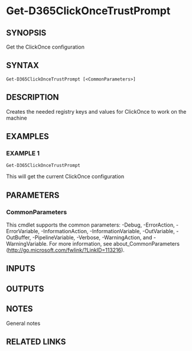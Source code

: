 ﻿---
external help file: d365fo.tools-help.xml
Module Name: d365fo.tools
online version:
schema: 2.0.0
---

# Get-D365ClickOnceTrustPrompt

## SYNOPSIS
Get the ClickOnce configuration

## SYNTAX

```
Get-D365ClickOnceTrustPrompt [<CommonParameters>]
```

## DESCRIPTION
Creates the needed registry keys and values for ClickOnce to work on the machine

## EXAMPLES

### EXAMPLE 1
```
Get-D365ClickOnceTrustPrompt
```

This will get the current ClickOnce configuration

## PARAMETERS

### CommonParameters
This cmdlet supports the common parameters: -Debug, -ErrorAction, -ErrorVariable, -InformationAction, -InformationVariable, -OutVariable, -OutBuffer, -PipelineVariable, -Verbose, -WarningAction, and -WarningVariable.
For more information, see about_CommonParameters (http://go.microsoft.com/fwlink/?LinkID=113216).

## INPUTS

## OUTPUTS

## NOTES
General notes

## RELATED LINKS
